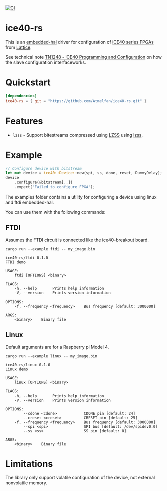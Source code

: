 [![CI](https://github.com/Atmelfan/ice40-rs/actions/workflows/ci.yml/badge.svg)](https://github.com/Atmelfan/ice40-rs/actions/workflows/ci.yml)

# ice40-rs
This is an [embedded-hal] driver for configuration of [iCE40 series FPGAs](https://www.latticesemi.com/Products.aspx) from [Lattice](https://www.latticesemi.com/).

See technical note [TN1248 - iCE40 Programming and Configuration](https://www.latticesemi.com/~/media/LatticeSemi/Documents/ApplicationNotes/IK/iCE40ProgrammingandConfiguration.pdf) on how the slave configuration interfaceworks.


# Quickstart
```toml
[dependencies]
ice40-rs = { git = "https://github.com/Atmelfan/ice40-rs.git" }
```

# Features
* `lzss` - Support bitestreams compressed using [LZSS](https://en.wikipedia.org/wiki/Lempel%E2%80%93Ziv%E2%80%93Storer%E2%80%93Szymanski) using [lzss](https://github.com/alexkazik/lzss).

# Example

```rust
// Configure device with bitstream
let mut device = ice40::Device::new(spi, ss, done, reset, DummyDelay);
device
    .configure(&bitstream[..])
    .expect("Failed to configure FPGA");
```

The examples folder contains a utility for configuring a device using linux and ftdi embedded-hal.

You can use them with the following commands:

## FTDI
Assumes the FTDI circuit is connected like the ice40-breakout board.

`cargo run --example ftdi -- my_image.bin`
```
ice40-rs/ftdi 0.1.0
FTDI demo

USAGE:
    ftdi [OPTIONS] <binary>

FLAGS:
    -h, --help       Prints help information
    -V, --version    Prints version information

OPTIONS:
    -f, --frequency <frequency>    Bus frequency [default: 3000000]

ARGS:
    <binary>    Binary file
```

## Linux
Default arguments are for a Raspberry pi Model 4.

`cargo run --example linux -- my_image.bin`
```
ice40-rs/linux 0.1.0
Linux demo

USAGE:
    linux [OPTIONS] <binary>

FLAGS:
    -h, --help       Prints help information
    -V, --version    Prints version information

OPTIONS:
        --cdone <cdone>            CDONE pin [default: 24]
        --creset <creset>          CRESET pin [default: 25]
    -f, --frequency <frequency>    Bus frequency [default: 3000000]
        --spi <spi>                SPI bus [default: /dev/spidev0.0]
        --ss <ss>                  SS pin [default: 8]

ARGS:
    <binary>    Binary file
```

# Limitations
The library only support volatile configuration of the device, not external nonvolatile memory.

[embedded-hal]: https://github.com/rust-embedded/embedded-hal

